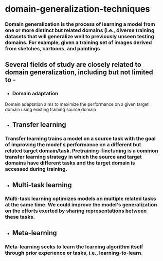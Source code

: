 # domain-generalization-techniques

### Domain generalization is the process of learning a model from one or more distinct but related domains (i.e., diverse training datasets that will generalize well to previously unseen testing domains. For example, given a training set of images derived from sketches, cartoons, and paintings

## Several fields of study are closely related to domain generalization, including but not limited to -

* ### Domain adaptation
Domain adaptation aims to maximize the performance on a given target domain using existing training source domain

* ## Transfer learning
### Transfer learning trains a model on a source task with the goal of improving the model's performance on a different but related target domain/task. Pretraining-finetuning is a common transfer learning strategy in which the source and target domains have different tasks and the target domain is accessed during training.

* ## Multi-task learning
### Multi-task learning optimizes models on multiple related tasks at the same time. We could improve the model's generalization on the efforts exerted by sharing representations between these tasks.

* ## Meta-learning
### Meta-learning seeks to learn the learning algorithm itself through prior experience or tasks, i.e., learning-to-learn.
